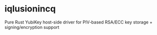 # iqlusionincq
Pure Rust YubiKey host-side driver for PIV-based RSA/ECC key storage + signing/encryption support
